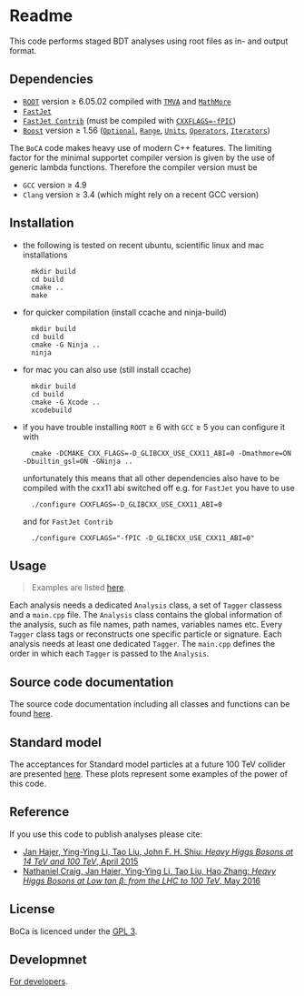 # Readme

This code performs staged BDT analyses using root files as in- and output format.

## Dependencies

* [`ROOT`](https://root.cern.ch/) version ≥ 6.05.02 compiled with [`TMVA`](http://tmva.sourceforge.net/) and [`MathMore`](https://root.cern.ch/mathmore-library)
* [`FastJet`](http://fastjet.fr/)
* [`FastJet Contrib`](https://fastjet.hepforge.org/contrib/) (must be compiled with [`CXXFLAGS=-fPIC`](https://en.wikipedia.org/wiki/Position-independent_code))
* [`Boost`](http://www.boost.org/) version ≥ 1.56 ([`Optional`](http://www.boost.org/doc/libs/release/libs/optional/), [`Range`](http://www.boost.org/doc/libs/release/libs/range/), [`Units`](http://www.boost.org/doc/libs/release/libs/units/), [`Operators`](http://www.boost.org/doc/libs/release/libs/utility/operators.htm), [`Iterators`](http://www.boost.org/doc/libs/release/libs/iterator/))

The `BoCA` code makes heavy use of modern C++ features.
The limiting factor for the minimal supportet compiler version is given by the use of generic lambda functions.
Therefore the compiler version must be
* `GCC` version ≥ 4.9
* `Clang` version ≥ 3.4 (which might rely on a recent GCC version)

## Installation

* the following is tested on recent ubuntu, scientific linux  and mac installations

        mkdir build
        cd build
        cmake ..
        make

* for quicker compilation (install ccache and ninja-build)

        mkdir build
        cd build
        cmake -G Ninja ..
        ninja

* for mac you can also use (still install ccache)

        mkdir build
        cd build
        cmake -G Xcode ..
        xcodebuild

* if you have trouble installing `ROOT` ≥ 6 with `GCC` ≥ 5 you can configure it with

        cmake -DCMAKE_CXX_FLAGS=-D_GLIBCXX_USE_CXX11_ABI=0 -Dmathmore=ON -Dbuiltin_gsl=ON -GNinja ..

  unfortunately this means that all other dependencies also have to be compiled with the cxx11 abi switched off
  e.g. for `FastJet` you have to use

        ./configure CXXFLAGS=-D_GLIBCXX_USE_CXX11_ABI=0
    

  and for `FastJet Contrib`
      
        ./configure CXXFLAGS="-fPIC -D_GLIBCXX_USE_CXX11_ABI=0"

## Usage

> Examples are listed [here](https://boostedcollideranalysis.github.io/BoCA/examples.html).

Each analysis needs a dedicated `Analysis` class, a set of `Tagger` classess and a `main.cpp` file.
The `Analysis` class contains the global information of the analysis, such as file names, path names, variables names etc.
Every `Tagger` class tags or reconstructs one specific particle or signature. Each analysis needs at least one dedicated `Tagger`.
The `main.cpp` defines the order in which each `Tagger` is passed to the `Analysis`.

## Source code documentation

The source code documentation including all classes and functions can be found [here](http://boostedcollideranalysis.github.io/BoCA).

## Standard model

The acceptances for Standard model particles at a future 100 TeV collider are presented [here](doc/standard-model.md).
These plots represent some examples of the power of this code.

## Reference

If you use this code to publish analyses please cite:
* [Jan Hajer, Ying-Ying Li, Tao Liu, John F. H. Shiu: *Heavy Higgs Bosons at 14 TeV and 100 TeV*, April 2015](https://inspirehep.net/record/1365110)
* [Nathaniel Craig, Jan Hajer, Ying-Ying Li, Tao Liu, Hao Zhang: *Heavy Higgs Bosons at Low tan β: from the LHC to 100 TeV*, May 2016](https://inspirehep.net/record/1466130)

## License

BoCa is licenced under the [GPL 3](doc/License.md).

## Developmnet

[For developers](doc/Development.md).
